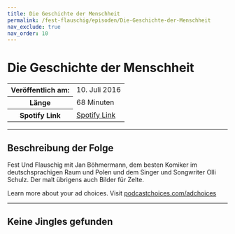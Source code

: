 ```yaml
---
title: Die Geschichte der Menschheit
permalink: /fest-flauschig/episoden/Die-Geschichte-der-Menschheit
nav_exclude: true
nav_order: 10
---
```


# Die Geschichte der Menschheit
<table class="resp-table dcf-table dcf-table-responsive dcf-table-bordered dcf-table-striped dcf-w-100%">
                    <tbody>
                        <tr>
                            <th scope="row">Veröffentlich am:</th>
                            <td data-label="Veröffentlich am:">10. Juli 2016</td>
                        </tr>
                        <tr>
                            <th scope="row">Länge </th>
                            <td data-label="Länge ">68 Minuten</td>
                        </tr><tr>
                                <th scope="row">Spotify Link</th>
                                <td data-label="Spotify Link"><a href="https://open.spotify.com/episode/0GcDzJIKgqquP5xbSeKxG5">Spotify Link</a></td>
                            </tr></tbody>
                </table>

***

## Beschreibung der Folge

<div>
Fest Und Flauschig mit Jan Böhmermann, dem besten Komiker im deutschsprachigen Raum und Polen und dem Singer und Songwriter Olli Schulz. Der malt übrigens auch Bilder für Zelte.<p> </p><p>Learn more about your ad choices. Visit <a href="https://podcastchoices.com/adchoices">podcastchoices.com/adchoices</a></p>  
</div>

***

## Keine Jingles gefunden